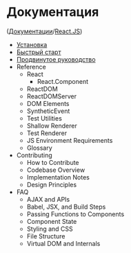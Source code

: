 # Документация

([Документации](../Readme.md)/[React.JS](Readme__react.md))

* [Установка](docs/installation.md)
* [Быстрый старт](docs/quick_start.md)
* [Продвинутое руководство](docs/advanced_guides.md)
* Reference
  * React
    * React.Component
  * ReactDOM
  * ReactDOMServer
  * DOM Elements
  * SyntheticEvent
  * Test Utilities
  * Shallow Renderer
  * Test Renderer
  * JS Environment Requirements
  * Glossary
* Contributing
  * How to Contribute
  * Codebase Overview
  * Implementation Notes
  * Design Principles
* FAQ
  * AJAX and APIs
  * Babel, JSX, and Build Steps
  * Passing Functions to Components
  * Component State
  * Styling and CSS
  * File Structure
  * Virtual DOM and Internals